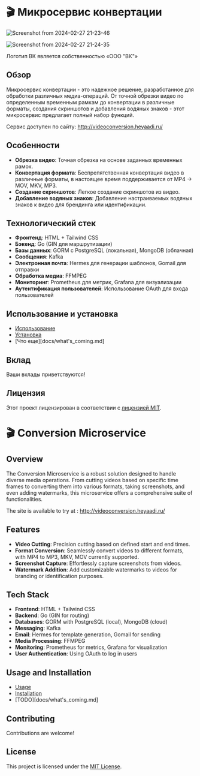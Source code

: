 # 🎬 Микросервис конвертации



![Screenshot from 2024-02-27 21-23-46](https://github.com/shuklarituparn/Conversion-Microservice/assets/66947051/ce4cfde8-0c11-496b-be62-4c3f73e8206c)

![Screenshot from 2024-02-27 21-24-35](https://github.com/shuklarituparn/Conversion-Microservice/assets/66947051/6085f17c-e6c9-41a7-86bf-e1a5efada1f5)

Логотип ВК является собственностью «ООО "ВК"»

## Обзор

Микросервис конвертации - это надежное решение, разработанное для обработки различных медиа-операций. От точной обрезки видео по определенным временным рамкам до конвертации в различные форматы, создания скриншотов и добавления водяных знаков - этот микросервис предлагает полный набор функций.

Сервис доступен по сайту: http://videoconversion.heyaadi.ru/

## Особенности

- **Обрезка видео**: Точная обрезка на основе заданных временных рамок.
- **Конвертация формата**: Беспрепятственная конвертация видео в различные форматы, в настоящее время поддерживается от MP4 -> MOV, MKV, MP3.
- **Создание скриншотов**: Легкое создание скриншотов из видео.
- **Добавление водяных знаков**: Добавление настраиваемых водяных знаков к видео для брендинга или идентификации.

## Технологический стек

- **Фронтенд**: HTML + Tailwind CSS
- **Бэкенд**: Go (GIN для маршрутизации)
- **Базы данных**: GORM с PostgreSQL (локальная), MongoDB (облачная)
- **Сообщения**: Kafka
- **Электронная почта**: Hermes для генерации шаблонов, Gomail для отправки
- **Обработка медиа**: FFMPEG
- **Мониторинг**: Prometheus для метрик, Grafana для визуализации
- **Аутентификация пользователей**: Использование OAuth для входа пользователей

## Использование и установка

- [Использование](docs/usage.md)
- [Установка](docs/setup.md)
- [Что еще][docs/what's_coming.md]


## Вклад

Ваши вклады приветствуются!

## Лицензия

Этот проект лицензирован в соответствии с [лицензией MIT](LICENSE).




# 🎬 Conversion Microservice


## Overview

The Conversion Microservice is a robust solution designed to handle diverse media operations. From cutting videos based on specific time frames to converting them into various formats, taking screenshots, and even adding watermarks, this microservice offers a comprehensive suite of functionalities.

The site is available to try at : http://videoconversion.heyaadi.ru/

## Features

- **Video Cutting**: Precision cutting based on defined start and end times.
- **Format Conversion**: Seamlessly convert videos to different formats, with MP4 to MP3, MKV, MOV currently supported.
- **Screenshot Capture**: Effortlessly capture screenshots from videos.
- **Watermark Addition**: Add customizable watermarks to videos for branding or identification purposes.

## Tech Stack

- **Frontend**: HTML + Tailwind CSS
- **Backend**: Go (GIN for routing)
- **Databases**: GORM with PostgreSQL (local), MongoDB (cloud)
- **Messaging**: Kafka
- **Email**: Hermes for template generation, Gomail for sending
- **Media Processing**: FFMPEG
- **Monitoring**: Prometheus for metrics, Grafana for visualization
- **User Authentication**: Using OAuth to log in users

## Usage and Installation

- [Usage](docs/usage_eng.md)
- [Installation](docs/setup_eng.md)
- [TODO][docs/what's_coming.md]

## Contributing

Contributions are welcome!

## License

This project is licensed under the [MIT License](LICENSE).
